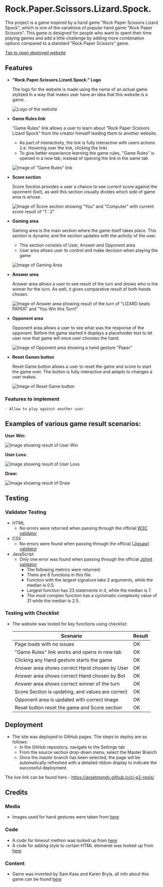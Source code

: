 # Rock.Paper.Scissors.Lizard.Spock.

This project is a game inspired by a hand game "Rock Paper Scissors Lizard Spock", which is one of the variations of popular hand game "Rock Paper Scissors".
This game is designed for people who want to spent their time playing games and add a little challenge by adding more combination options compared to a standard "Rock Paper Scissors" game.


[Tap to open deployed website](https://assetmendy.github.io/ci-p2-rpsls/)

## Features

 - __"Rock.Paper.Scissors.Lizard.Spock." Logo__

    The logo for the website is made using the name of an actual game stylized in a way that makes user have an idea that this website is a game.

    ![Logo of the website](/documentation/logo.jpg)

- __Game Rules link__

    "Game Rules" link allows a user to learn about "Rock Paper Scissors Lizard Spock" from the creator himself leading them to another website.

    - As part of interactivity, the link is fully interactive with  users actions (i.e. Hovering over the link, clicking the link)
    - To give better experience learning the game rules, "Game Rules" is opened in a new tab, instead of opening the link in the same tab

    ![Image of "Game Rules" link](/documentation/game-rules-link.jpg)

- __Score section__

    Score Section provides a user a chance to see current score against the oponnent (bot), as well this section visually divides which side of game area is whose.

    ![Image of Score section showing "You" and "Computer" with current score result of "1 : 2"](/documentation/user-bot-score-area.jpg)

- __Gaming area__

    Gaming area is the main section where the game itself takes place. This section is dynamic and the section updates with the activity of the user.

    - This section consists of User, Answer and Opponent area
    - User area allows user to control and make decision when playing the game

    ![Image of Gaming Area](/documentation/gaming-area.jpg)

- __Answer area__

    Answer area allows a user to see result of the turn and shows who is the winner for the turn. As well, it gives comparative result of both hands chosen.

    ![Image of Answer area showing result of the turn of "LIZARD beats PAPER" and "You Win this Turn!"](/documentation/answer-area.jpg)

- __Opponent area__

    Opponent area allows a user to see what was the response of the opponent. Before the game started it displays a placeholder text to let user now that game will once user chooses the hand.

     ![Image of Opponent area showing a hand gesture "Paper"](/documentation/bot-area.jpg)

- __Reset Games button__

    Reset Game button allows a user to reset the game and score to start the game over. The button is fully interactive and adapts to changes a user makes.

    ![Image of Reset Game button](/documentation/game-reset-button.jpg)

### Features to implement

    - Allow to play against another user

## Examples of various game result scenarios:

__User Win:__

![Image showing result of User Win](/documentation/game-user-wins.jpg)

__User Loss:__

![Image showing result of User Loss](/documentation/game-bot-wins.jpg)

__Draw:__

![Image showing result of Draw](/documentation/game-draw.jpg)

## Testing

### __Validator Testing__

- HTML
    - No errors were returned when passing through the official [W3C validator](https://validator.w3.org/nu/?showsource=yes&doc=https%3A%2F%2Fassetmendy.github.io%2Fci-p2-rpsls%2F)
- CSS
    - No errors were found when passing through the official [(Jigsaw) validator](https://jigsaw.w3.org/css-validator/validator?uri=https%3A%2F%2Fassetmendy.github.io%2Fci-p2-rpsls%2F&profile=css3svg&usermedium=all&warning=1&vextwarning=&lang=en)
- JavaScript
    - Only one error was found when passing through the official [Jshint validator](https://jshint.com/)
      - The following metrics were returned: 
      - There are 8 functions in this file.
      - Function with the largest signature take 2 arguments, while the median is 0.5.
      - Largest function has 23 statements in it, while the median is 7.
      - The most complex function has a cyclomatic complexity value of 31 while the median is 2.5.

### __Testing with Checklist__

- The website was tested for key functions using checklist:

    | Scenario                                          | Result |
    | -----                                             | ------ |
    | Page loads with no issues                         |   OK   |
    | "Game Rules" link works and opens in new tab      |   OK   |
    | Clicking any Hand gesture starts the game         |   OK   |
    | Answer area shows correct Hand chosen by User     |   OK   |
    | Answer area shows correct Hand chosen by Bot      |   OK   |
    | Answer area shows correct winner of the turn      |   OK   |
    | Score Section is updating, and values are correct |   OK   |
    | Opponent area is updated with correct image       |   OK   |
    | Reset button reset the game and Score section     |   OK   |



## Deployment

- The site was deployed to GitHub pages. The steps to deploy are as follows: 
  - In the GitHub repository, navigate to the Settings tab 
  - From the source section drop-down menu, select the Master Branch
  - Once the master branch has been selected, the page will be automatically refreshed with a detailed ribbon display to indicate the successful deployment. 

The live link can be found here - https://assetmendy.github.io/ci-p2-rpsls/

## Credits

### Media

- Images used for hand gestures were taken from [here](https://www.pngwing.com/en/free-png-iiamd)

### Code

- A code for timeout methon was looked up from [here](https://developer.mozilla.org/en-US/docs/Web/API/setTimeout)
- A code for adding style to certain HTML elemenet was looked up from [here](https://www.w3schools.com/jsref/prop_html_style.asp)

### Content

- Game was invented by Sam Kass and Karen Bryla, all info about this game can be found [here](http://www.samkass.com/theories/RPSSL.html)
